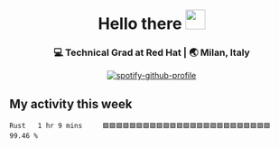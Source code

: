 
<div align="center">
 <h1> Hello there <img src="https://media.giphy.com/media/hvRJCLFzcasrR4ia7z/giphy.gif" width="35px"></h1>
</div>

<div align="center">
<h3>💻 Technical Grad at Red Hat | 🌏 Milan, Italy </h3>

 [![spotify-github-profile](https://spotify-github-profile.vercel.app/api/view?uid=jck4o2j00vjzve6t4iobuzhmq&cover_image=true&theme=compact)](https://github.com/kittinan/spotify-github-profile)
 
</div>



## My activity this week

<!--START_SECTION:waka-->
```text
Rust   1 hr 9 mins     🟩🟩🟩🟩🟩🟩🟩🟩🟩🟩🟩🟩🟩🟩🟩🟩🟩🟩🟩🟩🟩🟩🟩🟩🟩   99.46 % 
```
<!--END_SECTION:waka-->
